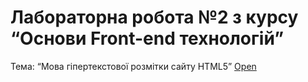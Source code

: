 # Лабораторна робота №2 з курсу “Основи Front-end технологій” 
Тема: “Мова гіпертекстової розмітки сайту HTML5”
[Open](https://masedko.github.io/basicfe/lab1/)